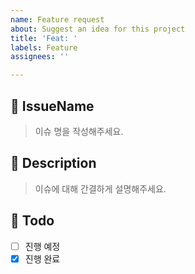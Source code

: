 ```yaml
---
name: Feature request
about: Suggest an idea for this project
title: 'Feat: '
labels: Feature
assignees: ''

---
```


## 📝 IssueName
> 이슈 명을 작성해주세요.

## 📝 Description
> 이슈에 대해 간결하게 설명해주세요.

## 📝 Todo
- [ ] 진행 예정 
- [x] 진행 완료
